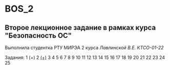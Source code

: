 # BOS_2
## Второе лекционное задание в рамках курса "Безопасность ОС" 
Выполнила студентка РТУ МИРЭА 2 курса _Лавлинской В.Е. КТСО-01-22_

Задания:
1 (+)
2 [(+)](https://github.com/mrlentics/BOS_2/blob/main/.gitignore)
3
4
5
6
7
8
9
10
11
12
13
14
15
16
17
18
19
20
21
22
23
24
25






